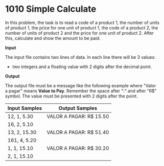 # 1010 Simple Calculate

In this problem, the task is to read a code of a product 1,
the number of units of product 1, the price for one unit of product 1,
the code of a product 2, the number of units of product 2 and the price
for one unit of product 2. After this, calculate and
show the amount to be paid.

**Input**

The input file contains two lines of data. In each line there will
be 3 values:

- two integers and a floating value with 2 digits after the decimal point.

**Output**

The output file must be a message like the following example where "Valor a pagar" means
**Value to Pay**. Remember the space after ":" and after "R$" symbol. The value must be
presented with 2 digits after the point.

|        Input Samples        |            Output Samples        |
|-----------------------------|----------------------------------|
|          12, 1, 5.30        |      VALOR A PAGAR: R$ 15.50     |
|          16, 2, 5.10        |                                  |
|          13, 2, 15.30       |      VALOR A PAGAR: R$ 51.40     |
|          161, 4, 5.20       |                                  |
|          1, 1, 15.10        |      VALOR A PAGAR: R$ 30.20     |
|          2, 1, 15.10        |                                  |